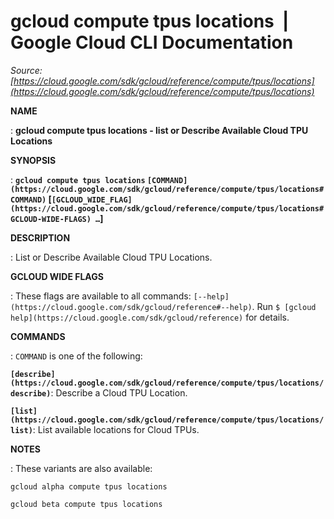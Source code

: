 # gcloud compute tpus locations  |  Google Cloud CLI Documentation

*Source: [https://cloud.google.com/sdk/gcloud/reference/compute/tpus/locations](https://cloud.google.com/sdk/gcloud/reference/compute/tpus/locations)*

**NAME**

: **gcloud compute tpus locations - list or Describe Available Cloud TPU Locations**

**SYNOPSIS**

: **`gcloud compute tpus locations` `[COMMAND](https://cloud.google.com/sdk/gcloud/reference/compute/tpus/locations#COMMAND)` [`[GCLOUD_WIDE_FLAG](https://cloud.google.com/sdk/gcloud/reference/compute/tpus/locations#GCLOUD-WIDE-FLAGS) …`]**

**DESCRIPTION**

: List or Describe Available Cloud TPU Locations.

**GCLOUD WIDE FLAGS**

: These flags are available to all commands: `[--help](https://cloud.google.com/sdk/gcloud/reference#--help)`.
Run `$ [gcloud help](https://cloud.google.com/sdk/gcloud/reference)` for details.

**COMMANDS**

: ``COMMAND`` is one of the following:

**`[describe](https://cloud.google.com/sdk/gcloud/reference/compute/tpus/locations/describe)`**:
Describe a Cloud TPU Location.

**`[list](https://cloud.google.com/sdk/gcloud/reference/compute/tpus/locations/list)`**:
List available locations for Cloud TPUs.

**NOTES**

: These variants are also available:

```
gcloud alpha compute tpus locations
```

```
gcloud beta compute tpus locations
```